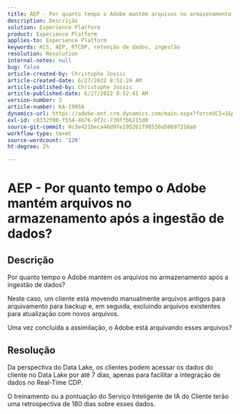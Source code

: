 ```yaml
---
title: AEP - Por quanto tempo o Adobe mantém arquivos no armazenamento após a ingestão de dados?
description: Descrição
solution: Experience Platform
product: Experience Platform
applies-to: Experience Platform
keywords: KCS, AEP, RTCDP, retenção de dados, ingestão
resolution: Resolution
internal-notes: null
bug: false
article-created-by: Christophe Jossic
article-created-date: 6/27/2022 8:52:24 AM
article-published-by: Christophe Jossic
article-published-date: 6/27/2022 8:52:41 AM
version-number: 2
article-number: KA-19958
dynamics-url: https://adobe-ent.crm.dynamics.com/main.aspx?forceUCI=1&pagetype=entityrecord&etn=knowledgearticle&id=f1792875-f6f5-ec11-bb3d-000d3a5b0082
exl-id: c8332f00-f554-4b76-9f2c-730ffb6215d0
source-git-commit: 0c3e421beca46d9fe1952b1f98538a50697216a0
workflow-type: tm+mt
source-wordcount: '120'
ht-degree: 2%

---
```


# AEP - Por quanto tempo o Adobe mantém arquivos no armazenamento após a ingestão de dados?

## Descrição

Por quanto tempo o Adobe mantém os arquivos no armazenamento após a ingestão de dados?

Neste caso, um cliente está movendo manualmente arquivos antigos para arquivamento para backup e, em seguida, excluindo arquivos existentes para atualização com novos arquivos.

Uma vez concluída a assimilação, o Adobe está arquivando esses arquivos?

## Resolução

Da perspectiva do Data Lake, os clientes podem acessar os dados do cliente no Data Lake por até 7 dias, apenas para facilitar a integração de dados no Real-Time CDP.

O treinamento ou a pontuação do Serviço Inteligente de IA do Cliente terão uma retrospectiva de 180 dias sobre esses dados.
